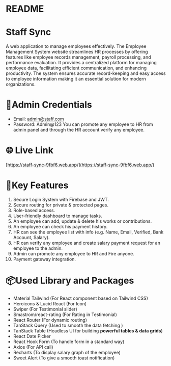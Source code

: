 # README

# Staff Sync

A web application to manage employees effectively. The Employee Management System website streamlines HR processes by offering features like employee records management, payroll processing, and performance evaluation. It provides a centralized platform for managing employee data, facilitating efficient communication, and enhancing productivity. The system ensures accurate record-keeping and easy access to employee information making it an essential solution for modern organizations.

# 🔐Admin Credentials

- Email: admin@staff.com
- Password: Admin@123
You can promote any employee to HR from admin panel and through the HR account verify any employee.

# 🌐 Live Link

[https://staff-sync-9fbf6.web.app/](https://staff-sync-9fbf6.web.app/)

# 🔑Key Features

1. Secure Login System with Firebase and JWT.
2. Secure routing for private & protected pages.
3. Role-based access.
4. User-friendly dashboard to manage tasks.
5. An employee can add, update & delete his works or contributions.
6. An employee can check his payment history.
7. HR can see the employee list with info (e.g. Name, Email, Verified, Bank Account, Salary).
8. HR can verify any employee and create salary payment request for an employee to the admin.
9. Admin can promote any employee to HR and Fire anyone.
10. Payment gateway integration.

# 📦Used Library and Packages

- Material Tailwind (For React component based on Tailwind CSS)
- Heroicons & Lucid React (For Icon)
- Swiper (For Testimonial slider)
- Smastrom/react-rating (For Rating in Testimonial)
- React Router (For dynamic routing)
- TanStack Query (Used to smooth the data fetching )
- TanStack Table (Headless UI for building **powerful tables & data grids**)
- React Date Picker
- React Hook Form (To handle form in a standard way)
- Axios (For API call)
- Recharts (To display salary graph of the employee)
- Sweet Alert (To give a smooth toast notification)